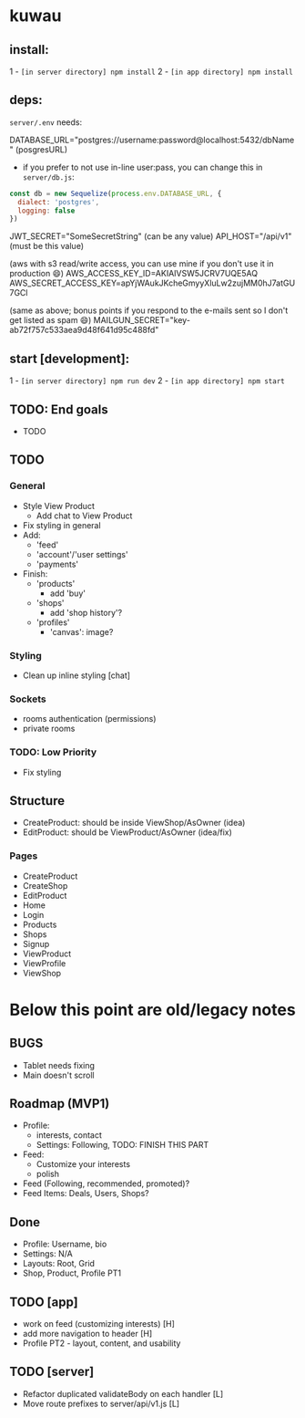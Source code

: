 # kuwau

## install:

1 - `[in server directory] npm install`
2 - `[in app directory] npm install`

## deps:

`server/.env` needs:

DATABASE_URL="postgres://username:password@localhost:5432/dbName" (posgresURL)

- if you prefer to not use in-line user:pass, you can change this in `server/db.js`:

```js
const db = new Sequelize(process.env.DATABASE_URL, {
  dialect: 'postgres',
  logging: false
})
```

JWT_SECRET="SomeSecretString" (can be any value)
API_HOST="/api/v1" (must be this value)

(aws with s3 read/write access, you can use mine if you don't use it in production :smile:)
AWS_ACCESS_KEY_ID=AKIAIVSW5JCRV7UQE5AQ
AWS_SECRET_ACCESS_KEY=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

(same as above; bonus points if you respond to the e-mails sent so I don't get listed as spam :smile:)
MAILGUN_SECRET="key-ab72f757c533aea9d48f641d95c488fd"

## start [development]:

1 - `[in server directory] npm run dev`
2 - `[in app directory] npm start`

## TODO: End goals

- TODO

## TODO

### General

- Style View Product
  - Add chat to View Product
- Fix styling in general
- Add:
  - 'feed'
  - 'account'/'user settings'
  - 'payments'
- Finish:
  - 'products'
    - add 'buy'
  - 'shops'
    - add 'shop history'?
  - 'profiles'
    - 'canvas': image?

### Styling

- Clean up inline styling [chat]

### Sockets

- rooms authentication (permissions)
- private rooms

### TODO: Low Priority

- Fix styling

## Structure

- CreateProduct: should be inside ViewShop/AsOwner (idea)
- EditProduct: should be ViewProduct/AsOwner (idea/fix)

### Pages

- CreateProduct
- CreateShop
- EditProduct
- Home
- Login
- Products
- Shops
- Signup
- ViewProduct
- ViewProfile
- ViewShop

# Below this point are old/legacy notes

## BUGS

- Tablet needs fixing
- Main doesn't scroll

## Roadmap (MVP1)

- Profile:
  - interests, contact
  - Settings: Following, TODO: FINISH THIS PART
- Feed:
  - Customize your interests
  - polish
- Feed (Following, recommended, promoted)?
- Feed Items: Deals, Users, Shops?

## Done

- Profile: Username, bio
- Settings: N/A
- Layouts: Root, Grid
- Shop, Product, Profile PT1

## TODO [app]
- work on feed (customizing interests) [H]
- add more navigation to header [H]
- Profile PT2 - layout, content, and usability

## TODO [server]

* Refactor duplicated validateBody on each handler [L]
* Move route prefixes to server/api/v1.js [L]
